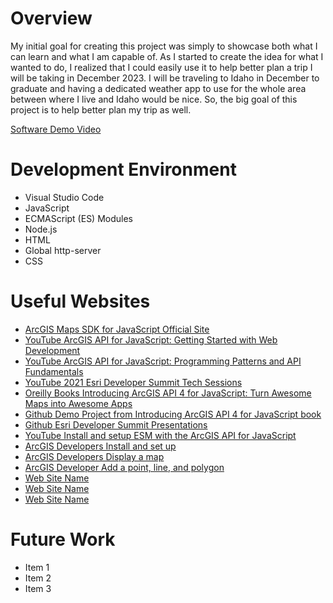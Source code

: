 # Overview

My initial goal for creating this project was simply to showcase both what I can learn and what I am capable of. As I started to create the idea for what I wanted to do, I realized that I could easily use it to help better plan a trip I will be taking in December 2023. I will be traveling to Idaho in December to graduate and having a dedicated weather app to use for the whole area between where I live and Idaho would be nice. So, the big goal of this project is to help better plan my trip as well. 


[Software Demo Video](http://youtube.link.goes.here)

# Development Environment

- Visual Studio Code
- JavaScript
- ECMAScript (ES) Modules
- Node.js
- HTML
- Global http-server
- CSS

# Useful Websites

* [ArcGIS Maps SDK for JavaScript Official Site](https://developers.arcgis.com/javascript/latest/)
* [YouTube ArcGIS API for JavaScript: Getting Started with Web Development](https://www.youtube.com/watch?v=z9kIZjUjsZ4)
* [YouTube ArcGIS API for JavaScript: Programming Patterns and API Fundamentals](https://www.youtube.com/watch?v=mA8uLu4-IcU)
* [YouTube 2021 Esri Developer Summit Tech Sessions](https://www.youtube.com/playlist?list=PLaPDDLTCmy4btgVu7omfiaw6PhKUzyk0M)
* [Oreilly Books Introducing ArcGIS API 4 for JavaScript: Turn Awesome Maps into Awesome Apps](https://learning.oreilly.com/library/view/introducing-arcgis-api/9781484232828/)
* [Github Demo Project from Introducing ArcGIS API 4 for JavaScript book](https://github.com/odoe/esrijs4-ts-demo)
* [Github Esri Developer Summit Presentations](https://github.com/annelfitz/DevSummit-presentations)
* [YouTube Install and setup ESM with the ArcGIS API for JavaScript](https://www.youtube.com/watch?v=8RvdFCTPoPU)
* [ArcGIS Developers Install and set up](https://developers.arcgis.com/javascript/latest/install-and-set-up/)
* [ArcGIS Developers Display a map](https://developers.arcgis.com/javascript/latest/tutorials/display-a-map/)
* [ArcGIS Developer Add a point, line, and polygon](https://developers.arcgis.com/javascript/latest/tutorials/add-a-point-line-and-polygon/)
* [Web Site Name](http://url.link.goes.here)
* [Web Site Name](http://url.link.goes.here)
* [Web Site Name](http://url.link.goes.here)

# Future Work

* Item 1
* Item 2
* Item 3